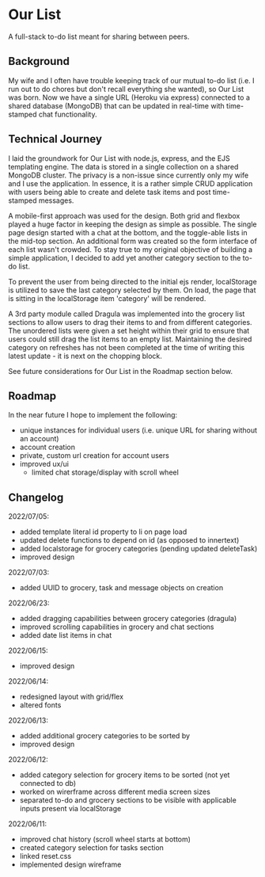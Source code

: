 # Our List

A full-stack to-do list meant for sharing between peers.
## Background

My wife and I often have trouble keeping track of our mutual to-do list 
(i.e. I run out to do chores but don't recall everything she wanted), so Our List was born. Now we have a single URL (Heroku via express) connected to a shared database (MongoDB) that can be updated in real-time with time-stamped chat functionality.
## Technical Journey

I laid the groundwork for Our List with node.js, express, and the EJS templating engine. 
The data is stored in a single collection on a shared MongoDB cluster. The privacy is a non-issue since currently only my wife and I use the application. In essence, it is a rather simple CRUD application with users being able to create and delete task items and post time-stamped messages.

A mobile-first approach was used for the design. Both grid and flexbox played a huge factor in keeping the design as simple as possible. The single page design started with a chat at the bottom, and the toggle-able lists in the mid-top section. An additional form was created so the form interface of each list wasn't crowded. To stay true to my original objective of building a simple application, I decided to add yet another category section to the to-do list. 

To prevent the user from being directed to the initial ejs render, localStorage is utilized to save the last category selected by them. On load, the page that is sitting in the localStorage item 'category' will be rendered.

A 3rd party module called Dragula was implemented into the grocery list sections to allow users to drag their items to and from different categories. The unordered lists were given a set height within their grid to ensure that users could still drag the list items to an empty list. Maintaining the desired category on refreshes has not been completed at the time of writing this latest update - it is next on the chopping block.

See future considerations for Our List in the Roadmap section below.

## Roadmap

In the near future I hope to implement the following:
- unique instances for individual users (i.e. unique URL for sharing without an account)
- account creation
- private, custom url creation for account users
- improved ux/ui
    - limited chat storage/display with scroll wheel

## Changelog

2022/07/05:

- added template literal id property to li on page load
- updated delete functions to depend on id (as opposed to innertext)
- added localstorage for grocery categories (pending updated deleteTask)
- improved design

2022/07/03:

- added UUID to grocery, task and message objects on creation

2022/06/23:

- added dragging capabilities between grocery categories (dragula)
- improved scrolling capabilities in grocery and chat sections
- added date list items in chat

2022/06/15:

- improved design

2022/06/14:

- redesigned layout with grid/flex
- altered fonts

2022/06/13:

- added additional grocery categories to be sorted by
- improved design

2022/06/12:

- added category selection for grocery items to be sorted (not yet connected to db)
- worked on wirerframe across different media screen sizes
- separated to-do and grocery sections to be visible with applicable inputs present via localStorage

2022/06/11:

- improved chat history (scroll wheel starts at bottom)
- created category selection for tasks section
- linked reset.css
- implemented design wireframe